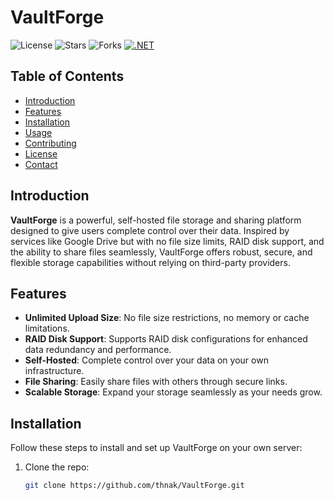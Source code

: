 # VaultForge

![License](https://img.shields.io/github/license/thnak/VaultForge)
![Stars](https://img.shields.io/github/stars/thnak/VaultForge)
![Forks](https://img.shields.io/github/forks/thnak/VaultForge)
[![.NET](https://github.com/thnak/VaultForge/actions/workflows/dotnet.yml/badge.svg?branch=master)](https://github.com/thnak/VaultForge/actions/workflows/dotnet.yml)

## Table of Contents

- [Introduction](#introduction)
- [Features](#features)
- [Installation](#installation)
- [Usage](#usage)
- [Contributing](#contributing)
- [License](#license)
- [Contact](#contact)

## Introduction

**VaultForge** is a powerful, self-hosted file storage and sharing platform designed to give users complete control over their data. Inspired by services like Google Drive but with no file size limits, RAID disk support, and the ability to share files seamlessly, VaultForge offers robust, secure, and flexible storage capabilities without relying on third-party providers.

## Features

- **Unlimited Upload Size**: No file size restrictions, no memory or cache limitations.
- **RAID Disk Support**: Supports RAID disk configurations for enhanced data redundancy and performance.
- **Self-Hosted**: Complete control over your data on your own infrastructure.
- **File Sharing**: Easily share files with others through secure links.
- **Scalable Storage**: Expand your storage seamlessly as your needs grow.

## Installation

Follow these steps to install and set up VaultForge on your own server:

1. Clone the repo:
   ```bash
   git clone https://github.com/thnak/VaultForge.git
